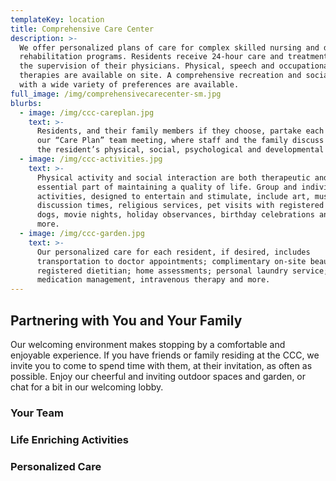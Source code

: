 ```yaml
---
templateKey: location
title: Comprehensive Care Center
description: >-
  We offer personalized plans of care for complex skilled nursing and dynamic
  rehabilitation programs. Residents receive 24-hour care and treatment under
  the supervision of their physicians. Physical, speech and occupational
  therapies are available on site. A comprehensive recreation and social program
  with a wide variety of preferences are available.
full_image: /img/comprehensivecarecenter-sm.jpg
blurbs:
  - image: /img/ccc-careplan.jpg
    text: >-
      Residents, and their family members if they choose, partake each month in
      our “Care Plan” team meeting, where staff and the family discuss in detail
      the resident’s physical, social, psychological and developmental needs.
  - image: /img/ccc-activities.jpg
    text: >-
      Physical activity and social interaction are both therapeutic and an
      essential part of maintaining a quality of life. Group and individual
      activities, designed to entertain and stimulate, include art, music,
      discussion times, religious services, pet visits with registered therapy
      dogs, movie nights, holiday observances, birthday celebrations and much
      more.
  - image: /img/ccc-garden.jpg
    text: >-
      Our personalized care for each resident, if desired, includes
      transportation to doctor appointments; complimentary on-site beauty shop;
      registered dietitian; home assessments; personal laundry service;
      medication management, intravenous therapy and more.
---
```

## Partnering with You and Your Family

Our welcoming environment makes stopping by a comfortable and enjoyable experience. If you have friends or family residing at the CCC, we invite you to come to spend time with them, at their invitation, as often as possible. Enjoy our cheerful and inviting outdoor spaces and garden, or chat for a bit in our welcoming lobby.

### Your Team

### Life Enriching Activities

### Personalized Care
